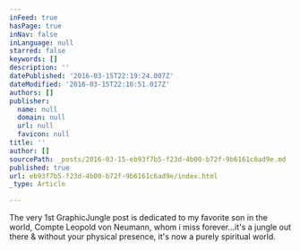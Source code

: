 ```yaml
---
inFeed: true
hasPage: true
inNav: false
inLanguage: null
starred: false
keywords: []
description: ''
datePublished: '2016-03-15T22:19:24.007Z'
dateModified: '2016-03-15T22:16:51.017Z'
authors: []
publisher:
  name: null
  domain: null
  url: null
  favicon: null
title: ''
author: []
sourcePath: _posts/2016-03-15-eb93f7b5-f23d-4b00-b72f-9b6161c6ad9e.md
published: true
url: eb93f7b5-f23d-4b00-b72f-9b6161c6ad9e/index.html
_type: Article

---
```

The very 1st GraphicJungle post is dedicated to my favorite son in the world, Compte Leopold von Neumann, whom i miss forever...it's a jungle out there & without your physical presence, it's now a purely spiritual world.